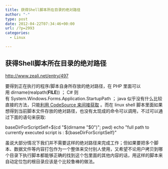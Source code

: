 ```yaml
---
title: 获得Shell脚本所在目录的绝对路径
author: "-"
type: post
date: 2012-04-22T07:34:46+00:00
url: /?p=2993
categories:
  - Linux

---
```

## 获得Shell脚本所在目录的绝对路径
<http://www.zeali.net/entry/497>

要得到正在执行的程序/脚本自身所存放的绝对路径，在 PHP 里面可以用 dirname(realpath(__FILE__)) ； C# 则有 System.Windows.Forms.Application.StartupPath ； java 似乎没有什么比较直接的方法，只能[利用 CodeSource 来间接获取][1] 。而在 linux shell 脚本里面如果想得到当前脚本文件存放的绝对路径，也没有太现成的命令可以调用，不过可以通过下面的语句来获取: 

baseDirForScriptSelf=$(cd "$(dirname "$0")"; pwd)
 echo "full path to currently executed script is : ${baseDirForScriptSelf}"

虽说大部分情况下我们并不需要这样的绝对路径来完成工作；但如果要把多个脚本、数据文件等内容打包作为一个整体来交付别人使用，又希望不论用户拷贝到哪个目录下执行脚本都能够正确的找到这个包里面的其他内容的话，用这样的脚本来自动定位包的根目录应该是个比较鲁棒的做法。

 [1]: http://www.zeali.net/entry/404 "获得jar包存放路径的方法"